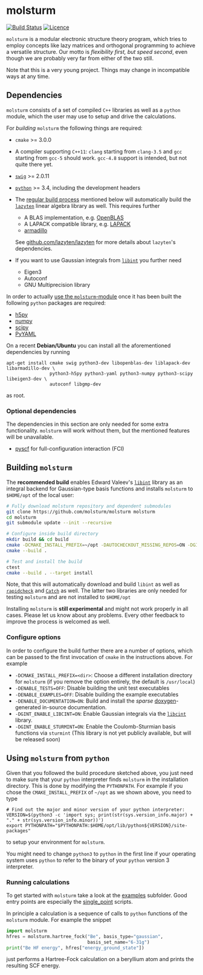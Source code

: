 # molsturm
[![Build Status](https://travis-ci.org/molsturm/molsturm.svg?branch=master)](https://travis-ci.org/molsturm/molsturm)
[![Licence](https://img.shields.io/github/license/molsturm/molsturm.svg)](LICENCE)

``molsturm`` is a modular electronic structure theory program,
which tries to employ concepts like lazy matrices and orthogonal programming
to achieve a versatile structure.
Our motto is *flexibility first, but speed second*, even though we are probably very far
from either of the two still.

Note that this is a very young project.
Things may change in incompatible ways at any time.

## Dependencies
``molsturm`` consists of a set of compiled ``C++`` libraries
as well as a ``python`` module, which the user may use to setup and drive the calculations.

For *building* `molsturm` the following things are required:
- ``cmake`` >= 3.0.0
- A compiler supporting ``C++11``: ``clang`` starting from `clang-3.5` and `gcc` starting
  from `gcc-5` should work.
  `gcc-4.8` support is intended, but not quite there yet.
- [``swig``](http://swig.org/) >= 2.0.11
- [``python``](https://www.python.org/) >= 3.4, including the development headers
- The [regular build process](#building-molsturm) mentioned below
  will automatically build the [``lazyten``](https://lazyten.org) linear algebra library
  as well. This requires further
    - A BLAS implementation, e.g. [OpenBLAS](https://github.com/xianyi/OpenBLAS/)
    - A LAPACK compatible library, e.g. [LAPACK](http://netlib.org/lapack)
    - [armadillo](http://arma.sourceforge.net/)

  See [github.com/lazyten/lazyten](https://github.com/lazyten/lazyten/blob/master/README.md)
  for more details about ``lazyten``'s dependencies.
- If you want to use Gaussian integrals from
  [``libint``](https://github.com/evaleev/libint) you further need
    - Eigen3
    - Autoconf
    - GNU Multiprecision library

In order to actually [use the `molsturm`-module](#using-molsturm-from-python) once
it has been built the following `python` packages are required:
- [h5py](https://pypi.python.org/pypi/h5py)
- [numpy](https://pypi.python.org/pypi/numpy)
- [scipy](https://pypi.python.org/pypi/scipy)
- [PyYAML](https://pypi.python.org/pypi/PyYAML)

On a recent **Debian/Ubuntu** you can install all the aforementioned dependencies by running
```
apt-get install cmake swig python3-dev libopenblas-dev liblapack-dev libarmadillo-dev \
                python3-h5py python3-yaml python3-numpy python3-scipy libeigen3-dev \
                autoconf libgmp-dev
```
as root.

### Optional dependencies
The dependencies in this section are only needed for some extra functionality.
`molsturm` will work without them, but the mentioned features will be unavailable.

- [pyscf](https://github.com/sunqm/pyscf) for full-configuration interaction (FCI)


## Building ``molsturm``
The **recommended build** enables
Edward Valeev's [``libint``](https://github.com/evaleev/libint) library
as an integral backend for Gaussian-type basis functions
and installs ``molsturm`` to `$HOME/opt` of the local user:
```sh
# Fully download molsturm repository and dependent submodules
git clone https://github.com/molsturm/molsturm molsturm
cd molsturm
git submodule update --init --recursive

# Configure inside build directory
mkdir build && cd build
cmake -DCMAKE_INSTALL_PREFIX=~/opt -DAUTOCHECKOUT_MISSING_REPOS=ON -DGINT_ENABLE_LIBINT=ON ..
cmake --build .

# Test and install the build
ctest
cmake --build . --target install
```
Note, that this will automatically download and build ``libint`` as well as
[``rapidcheck``](https://github.com/emil-e/rapidcheck) and
[``Catch``](https://github.com/philsquared/Catch/)
as well.
The latter two libraries are only needed for testing `molsturm` and are
not installed to `$HOME/opt`

Installing `molsturm` is **still experimental** and might not work properly
in all cases. Please let us know about any problems.
Every other feedback to improve the process is welcomed as well.

### Configure options
In order to configure the build further there are a number of options,
which can be passed to the first invocation of `cmake` in the instructions above.
For example
- `-DCMAKE_INSTALL_PREFIX=<dir>`: Choose a different installation directory
  for  ``molsturm`` (if you remove the option entirely,
  the default is ``/usr/local``)
- `-DENABLE_TESTS=OFF`: Disable building the unit test executables
- `-DENABLE_EXAMPLES=OFF`: Disable building the example executables
- `-DENABLE_DOCUMENTATION=ON`: Build and install the *sparse*
  [doxygen](http://www.stack.nl/~dimitri/doxygen/index.html)-generated
  in-source documentation.
- `-DGINT_ENABLE_LIBCINT=ON`: Enable Gaussian integrals via the
  [``libcint``](https://github.com/sunqm/libcint) library.
- `-DGINT_ENABLE_STURMINT=ON`: Enable the Coulomb-Sturmian basis functions
  via `sturmint` (This library is not yet publicly available,
  but will be released soon)


## Using `molsturm` from `python`
Given that you followed the build procedure sketched above,
you just need to make sure that your `python` interpreter finds `molsturm`
in the installation directory.
This is done by modifying the `PYTHONPATH`.
For example if you chose the `CMAKE_INSTALL_PREFIX` of `~/opt`
as we shown above, you need to type
```
# Find out the major and minor version of your python interpreter:
VERSION=$(python3 -c 'import sys; print(str(sys.version_info.major) + "." + str(sys.version_info.minor))')
export PYTHONPATH="$PYTHONPATH:$HOME/opt/lib/python${VERSION}/site-packages"
```
to setup your environment for `molsturm`.

You might need to change `python3` to `python` in the first line
if your operating system uses `python` to refer to the binary of your
`python` version 3 interpreter.

### Running calculations
To get started with `molsturm` take a look at the [examples](examples/) subfolder.
Good entry points are especially the [single_point](examples/single_point) scripts.

In principle a calculation is a sequence of calls
to `python` functions of the `molsturm` module.
For example the snippet
```python
import molsturm
hfres = molsturm.hartree_fock("Be", basis_type="gaussian",
                              basis_set_name="6-31g")
print("Be HF energy", hfres["energy_ground_state"])
```
just performs a Hartree-Fock calculation on a beryllium atom and
prints the resulting SCF energy.


